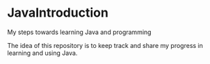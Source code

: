 # JavaIntroduction
My steps towards learning Java and programming

The idea of this repository is to keep track and share my progress in learning and using Java.
